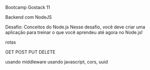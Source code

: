 Bootcamp Gostack 11

Backend com NodeJS

Desafio: Conceitos do Node.js
Nesse desafio, você deve criar uma aplicação para treinar o que você aprendeu até agora no Node.js!

rotas

GET
POST
PUT 
DELETE

usando middleware usando javascript, cors, uuid
